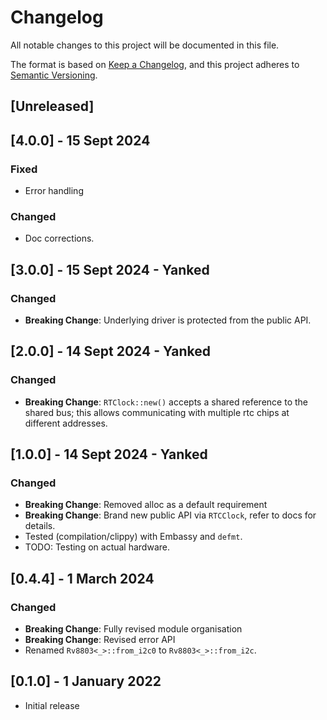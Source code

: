 # Changelog
All notable changes to this project will be documented in this file.

The format is based on [Keep a Changelog](https://keepachangelog.com/en/1.0.0/),
and this project adheres to [Semantic Versioning](https://semver.org/spec/v2.0.0.html).

## [Unreleased]

## [4.0.0] - 15 Sept 2024

### Fixed
- Error handling

### Changed
- Doc corrections.

## [3.0.0] - 15 Sept 2024 - Yanked

### Changed
- __Breaking Change__: Underlying driver is protected from the public API.

## [2.0.0] - 14 Sept 2024 - Yanked

### Changed
- __Breaking Change__: `RTClock::new()` accepts a shared reference to the shared bus; this allows communicating with multiple rtc chips at different addresses.

## [1.0.0] - 14 Sept 2024 - Yanked

### Changed
- __Breaking Change__: Removed alloc as a default requirement
- __Breaking Change__: Brand new public API via `RTCClock`, refer to docs for details.
- Tested (compilation/clippy) with Embassy and `defmt`.
- TODO: Testing on actual hardware.

## [0.4.4] - 1 March 2024

### Changed
- __Breaking Change__: Fully revised module organisation
- __Breaking Change__: Revised error API
- Renamed `Rv8803<_>::from_i2c0` to `Rv8803<_>::from_i2c`.

## [0.1.0] - 1 January 2022
- Initial release


